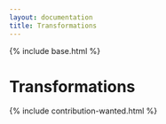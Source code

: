 ```yaml
---
layout: documentation
title: Transformations
---
```


{% include base.html %}

# Transformations

{% include contribution-wanted.html %}
